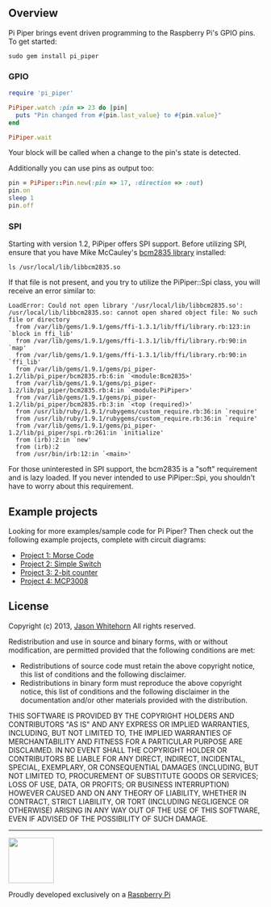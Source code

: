 ## Overview

Pi Piper brings event driven programming to the Raspberry Pi's GPIO pins. To get started:

    sudo gem install pi_piper

### GPIO
```ruby
require 'pi_piper'

PiPiper.watch :pin => 23 do |pin|
  puts "Pin changed from #{pin.last_value} to #{pin.value}"
end

PiPiper.wait
```

Your block will be called when a change to the pin's state is detected.

Additionally you can use pins as output too:

```ruby
pin = PiPiper::Pin.new(:pin => 17, :direction => :out)
pin.on
sleep 1
pin.off
```

### SPI
Starting with version 1.2, PiPiper offers SPI support. Before utilizing SPI, ensure that you have Mike McCauley's [bcm2835 library](http://www.open.com.au/mikem/bcm2835/index.html) installed:

    ls /usr/local/lib/libbcm2835.so

If that file is not present, and you try to utilize the PiPiper::Spi class, you will receive an error similar to:

    LoadError: Could not open library '/usr/local/lib/libbcm2835.so': /usr/local/lib/libbcm2835.so: cannot open shared object file: No such file or directory
      from /var/lib/gems/1.9.1/gems/ffi-1.3.1/lib/ffi/library.rb:123:in `block in ffi_lib'
      from /var/lib/gems/1.9.1/gems/ffi-1.3.1/lib/ffi/library.rb:90:in `map'
      from /var/lib/gems/1.9.1/gems/ffi-1.3.1/lib/ffi/library.rb:90:in `ffi_lib'
      from /var/lib/gems/1.9.1/gems/pi_piper-1.2/lib/pi_piper/bcm2835.rb:6:in `<module:Bcm2835>'
      from /var/lib/gems/1.9.1/gems/pi_piper-1.2/lib/pi_piper/bcm2835.rb:4:in `<module:PiPiper>'
      from /var/lib/gems/1.9.1/gems/pi_piper-1.2/lib/pi_piper/bcm2835.rb:3:in `<top (required)>'
      from /usr/lib/ruby/1.9.1/rubygems/custom_require.rb:36:in `require'
      from /usr/lib/ruby/1.9.1/rubygems/custom_require.rb:36:in `require'
      from /var/lib/gems/1.9.1/gems/pi_piper-1.2/lib/pi_piper/spi.rb:261:in `initialize'
      from (irb):2:in `new'
      from (irb):2
      from /usr/bin/irb:12:in `<main>'

For those uninterested in SPI support, the bcm2835 is a "soft" requirement and is lazy loaded. If you never intended to use PiPiper::Spi, you shouldn't have to worry about this requirement.



## Example projects

Looking for more examples/sample code for Pi Piper? Then check out the following example projects, complete with circuit diagrams:

* [Project 1: Morse Code](https://github.com/jwhitehorn/pi_piper/wiki/Project-1:-Morse-Code)
* [Project 2: Simple Switch](https://github.com/jwhitehorn/pi_piper/wiki/Project-2:-Simple-Switch)
* [Project 3: 2-bit counter](https://github.com/jwhitehorn/pi_piper/wiki/Project-3:-2-bit-counter)
* [Project 4: MCP3008](https://github.com/jwhitehorn/pi_piper/wiki/Project-4:-MCP3008)

## License

Copyright (c) 2013, [Jason Whitehorn](https://github.com/jwhitehorn) 
All rights reserved.

Redistribution and use in source and binary forms, with or without modification, are permitted provided that the following conditions are met:

* Redistributions of source code must retain the above copyright notice, this list of conditions and the following disclaimer.
* Redistributions in binary form must reproduce the above copyright notice, this list of conditions and the following disclaimer in the documentation and/or other materials provided with the distribution.

THIS SOFTWARE IS PROVIDED BY THE COPYRIGHT HOLDERS AND CONTRIBUTORS "AS IS" AND ANY EXPRESS OR IMPLIED WARRANTIES, INCLUDING, BUT NOT LIMITED TO, THE IMPLIED WARRANTIES OF MERCHANTABILITY AND FITNESS FOR A PARTICULAR PURPOSE ARE DISCLAIMED. IN NO EVENT SHALL THE COPYRIGHT HOLDER OR CONTRIBUTORS BE LIABLE FOR ANY DIRECT, INDIRECT, INCIDENTAL, SPECIAL, EXEMPLARY, OR CONSEQUENTIAL DAMAGES (INCLUDING, BUT NOT LIMITED TO, PROCUREMENT OF SUBSTITUTE GOODS OR SERVICES; LOSS OF USE, DATA, OR PROFITS; OR BUSINESS INTERRUPTION) HOWEVER CAUSED AND ON ANY THEORY OF LIABILITY, WHETHER IN CONTRACT, STRICT LIABILITY, OR TORT (INCLUDING NEGLIGENCE OR OTHERWISE) ARISING IN ANY WAY OUT OF THE USE OF THIS SOFTWARE, EVEN IF ADVISED OF THE POSSIBILITY OF SUCH DAMAGE.



***
<img src="http://www.raspberrypi.org/wp-content/uploads/2012/03/Raspi_Colour_R.png" width="90" />

Proudly developed exclusively on a [Raspberry Pi](http://www.raspberrypi.org)
